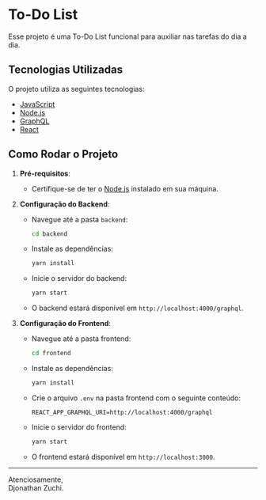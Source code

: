 # To-Do List

Esse projeto é uma To-Do List funcional para auxiliar nas tarefas do dia a dia.

## Tecnologias Utilizadas

O projeto utiliza as seguintes tecnologias:

- [JavaScript](https://developer.mozilla.org/en-US/docs/Web/JavaScript)
- [Node.js](https://nodejs.org/en/docs)
- [GraphQL](https://graphql.org/)
- [React](https://react.dev/)

## Como Rodar o Projeto

1. **Pré-requisitos**:

   - Certifique-se de ter o [Node.js](https://nodejs.org/en/download) instalado em sua máquina.

2. **Configuração do Backend**:

   - Navegue até a pasta `backend`:
     ```bash
     cd backend
     ```
   - Instale as dependências:
     ```bash
     yarn install
     ```
   - Inicie o servidor do backend:
     ```bash
     yarn start
     ```
   - O backend estará disponível em `http://localhost:4000/graphql`.

3. **Configuração do Frontend**:

   - Navegue até a pasta frontend:
     ```bash
     cd frontend
     ```
   - Instale as dependências:
     ```bash
     yarn install
     ```
   - Crie o arquivo `.env` na pasta frontend com o seguinte conteúdo:
     ```
     REACT_APP_GRAPHQL_URI=http://localhost:4000/graphql
     ```
   - Inicie o servidor do frontend:
     ```bash
     yarn start
     ```
   - O frontend estará disponível em `http://localhost:3000`.

---

Atenciosamente,  
Djonathan Zuchi.
